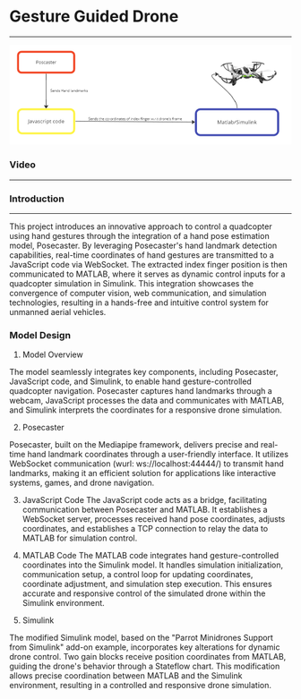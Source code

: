 # Gesture Guided Drone
***
![image](/screenshots/overview.PNG)
### Video

***

###  Introduction
***
This project introduces an innovative approach to control a quadcopter using hand gestures through the integration of a hand pose estimation model, Posecaster. By leveraging Posecaster's hand landmark detection capabilities, real-time coordinates of hand gestures are transmitted to a JavaScript code via WebSocket. The extracted index finger position is then communicated to MATLAB, where it serves as dynamic control inputs for a quadcopter simulation in Simulink. This integration showcases the convergence of computer vision, web communication, and simulation technologies, resulting in a hands-free and intuitive control system for unmanned aerial vehicles.

### Model Design
1. Model Overview

The model seamlessly integrates key components, including Posecaster, JavaScript code, and Simulink, to enable hand gesture-controlled quadcopter navigation. Posecaster captures hand landmarks through a webcam, JavaScript processes the data and communicates with MATLAB, and Simulink interprets the coordinates for a responsive drone simulation.

2. Posecaster

Posecaster, built on the Mediapipe framework, delivers precise and real-time hand landmark coordinates through a user-friendly interface. It utilizes WebSocket communication (wurl: ws://localhost:44444/) to transmit hand landmarks, making it an efficient solution for applications like interactive systems, games, and drone navigation.

3. JavaScript Code
The JavaScript code acts as a bridge, facilitating communication between Posecaster and MATLAB. It establishes a WebSocket server, processes received hand pose coordinates, adjusts coordinates, and establishes a TCP connection to relay the data to MATLAB for simulation control.

4. MATLAB Code
The MATLAB code integrates hand gesture-controlled coordinates into the Simulink model. It handles simulation initialization, communication setup, a control loop for updating coordinates, coordinate adjustment, and simulation step execution. This ensures accurate and responsive control of the simulated drone within the Simulink environment.

5. Simulink

The modified Simulink model, based on the "Parrot Minidrones Support from Simulink" add-on example, incorporates key alterations for dynamic drone control. Two gain blocks receive position coordinates from MATLAB, guiding the drone's behavior through a Stateflow chart. This modification allows precise coordination between MATLAB and the Simulink environment, resulting in a controlled and responsive drone simulation.